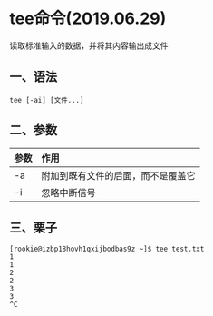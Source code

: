 # tee命令(2019.06.29)

读取标准输入的数据，并将其内容输出成文件

## 一、语法

`tee [-ai] [文件...]`

## 二、参数

| 参数 | 作用 |
| :--- | :--- |
| -a | 附加到既有文件的后面，而不是覆盖它|
| -i | 忽略中断信号 |

## 三、栗子

    [rookie@izbp18hovh1qxijbodbas9z ~]$ tee test.txt
    1
    1
    2
    2
    3
    3
    ^C



